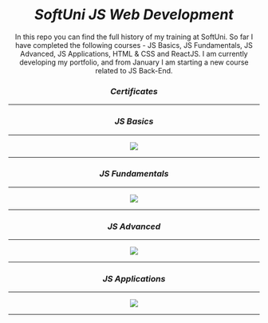 <h1 align="center"><i>SoftUni JS Web Development</i></h1>

<p align="center">In this repo you can find the full history of my training at SoftUni. So far I have completed the following courses - JS Basics, JS Fundamentals, JS Advanced, JS Applications, HTML & CSS and ReactJS. I am currently developing my portfolio, and from January I am starting a new course related to JS Back-End.
</p>

<h3 align="center"><i>Certificates</i></h3>
<hr />
<h3 align="center"><i>JS Basics</i></h3>
<hr />
 <p align="center">
  <a href="">
    <img src="./certificates/Programming Basics - September 2021 - Certificate.jpeg" />
  </a>
 <p>
  <hr />
  <h3 align="center"><i>JS Fundamentals</i></h3>
  <hr />
 <p align="center">
  <a href="">
    <img src="./certificates/Programming Fundamentals with JS - January 2022 - Certificate.jpeg" />
  </a>
 <p>
    <hr />
     <h3 align="center"><i>JS Advanced</i></h3>
    <hr />
  <p align="center">
  <a href="">
    <img src="./certificates/JSAdvanced-May-2022 - Certificate.jpeg" />
  </a>
 <p>
    <hr />
        <h3 align="center"><i>JS Applications</i></h3>
    <hr />
 <p align="center">
  <a href="">
    <img src="./certificates/JS Applications - June 2022 - Certificate.jpeg" />
  </a>
 <p>
    <hr />


  
 
